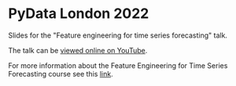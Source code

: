 # PyData London 2022
Slides for the "Feature engineering for time series forecasting" talk. 

The talk can be [viewed online on YouTube](https://www.youtube.com/watch?v=9QtL7m3YS9I&t=1174s&ab_channel=PyData).

For more information about the Feature Engineering for Time Series Forecasting course see this [link](https://www.trainindata.com/p/feature-engineering-for-forecasting). 
